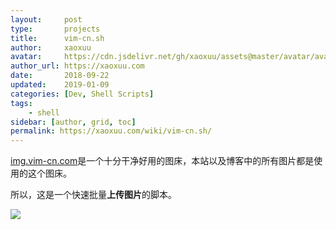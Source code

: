 ```yaml
---
layout:     post
type:       projects
title:      vim-cn.sh
author:     xaoxuu
avatar:     https://cdn.jsdelivr.net/gh/xaoxuu/assets@master/avatar/avatar.png
author_url: https://xaoxuu.com
date:       2018-09-22
updated:    2019-01-09
categories: [Dev, Shell Scripts]
tags:
    - shell
sidebar: [author, grid, toc]
permalink: https://xaoxuu.com/wiki/vim-cn.sh/
---
```



[img.vim-cn.com](https://img.vim-cn.com)是一个十分干净好用的图床，本站以及博客中的所有图片都是使用的这个图床。

所以，这是一个快速批量**上传图片**的脚本。

<fancybox>![](https://img.vim-cn.com/0d/e463788b9eb82f82b551d8da1cd4cbae9d64cb.png)<fancybox>

<!--more-->
